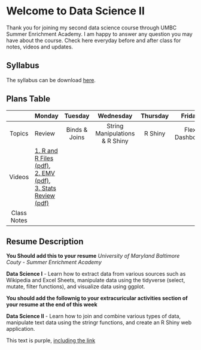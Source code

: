 # Welcome to Data Science II

Thank you for joining my second data science course through UMBC Summer Enrichment Academy. I am happy to answer any question you may have about the course. Check here everyday before and after class for notes, videos and updates.

## Syllabus
The syllabus can be download [here](https://github.com/jamesijw23/datascience_2/blob/master/syllabus_rmd_mine.pdf).  

## Plans Table

|             | Monday |    Tuesday    |            Wednesday           | Thursday |     Friday     |
|:-----------:|------|:-------------:|:------------------------------:|:--------:|:--------------:|
|    Topics   | Review | Binds & Joins | String Manipulations & R Shiny |  R Shiny | Flex Dashboard |
|    Videos   | [1. R and R Files](https://youtu.be/oWgORoLb_T0) [(pdf)](https://github.com/jamesijw23/datascience_2/blob/master/video_1_review_rfiles.pdf),<br> [2. EMV](https://youtu.be/_ahzDxKhmp0) [(pdf)](https://github.com/jamesijw23/datascience_2/blob/master/video_2_review_emv.pdf),<br> [3. Stats Review](https://youtu.be/EWhn_7WzFDI) [(pdf)](https://github.com/jamesijw23/datascience_2/blob/master/video_3_review_basic_statisitics.pdf) |               |                                |          |                |
| Class Notes |        |               |                                |          |                |



## Resume Description


**You Should add this to your resume**
*University of Maryland Baltimore Couty - Summer Enrichment Academy*

**Data Science I** - Learn how to extract data from various sources such as Wikipedia and Excel Sheets, manipulate data using the tidyverse (select, mutate, filter functions), and visualize data using ggplot.

**You should add the follownig to your extracuricular activities section of your resume at the end of this week**

**Data Science II** - Learn how to join and combine various types of data, manipulate text data using the stringr functions, and create an R Shiny web application.

<div class="text-purple">
  This text is purple, <a href="#" class="text-inherit">including the link</a>
</div>
